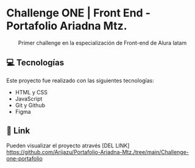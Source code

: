 # Challenge ONE | Front End - Portafolio Ariadna Mtz.
<p align="center"> Primer challenge en la especialización de Front-end de Alura latam</p>


## 💻 Tecnologías 

Este proyecto fue realizado con las siguientes tecnologías:

- HTML y CSS
- JavaScript
- Git y Github
- Figma


## 🔗 Link

Pueden visualizar el proyecto através [DEL LINK] https://github.com/Arijazu/Portafolio-Ariadna-Mtz./tree/main/Challenge-one-portafolio
